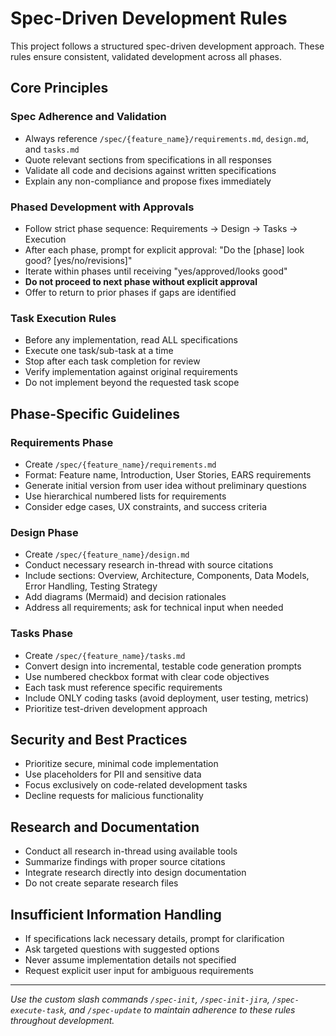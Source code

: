 # Spec-Driven Development Rules

This project follows a structured spec-driven development approach. These rules ensure consistent, validated development across all phases.

## Core Principles

### Spec Adherence and Validation
- Always reference `/spec/{feature_name}/requirements.md`, `design.md`, and `tasks.md`
- Quote relevant sections from specifications in all responses
- Validate all code and decisions against written specifications
- Explain any non-compliance and propose fixes immediately

### Phased Development with Approvals
- Follow strict phase sequence: Requirements → Design → Tasks → Execution
- After each phase, prompt for explicit approval: "Do the [phase] look good? [yes/no/revisions]"
- Iterate within phases until receiving "yes/approved/looks good"
- **Do not proceed to next phase without explicit approval**
- Offer to return to prior phases if gaps are identified

### Task Execution Rules
- Before any implementation, read ALL specifications
- Execute one task/sub-task at a time
- Stop after each task completion for review
- Verify implementation against original requirements
- Do not implement beyond the requested task scope

## Phase-Specific Guidelines

### Requirements Phase
- Create `/spec/{feature_name}/requirements.md`
- Format: Feature name, Introduction, User Stories, EARS requirements
- Generate initial version from user idea without preliminary questions
- Use hierarchical numbered lists for requirements
- Consider edge cases, UX constraints, and success criteria

### Design Phase
- Create `/spec/{feature_name}/design.md`
- Conduct necessary research in-thread with source citations
- Include sections: Overview, Architecture, Components, Data Models, Error Handling, Testing Strategy
- Add diagrams (Mermaid) and decision rationales
- Address all requirements; ask for technical input when needed

### Tasks Phase
- Create `/spec/{feature_name}/tasks.md`
- Convert design into incremental, testable code generation prompts
- Use numbered checkbox format with clear code objectives
- Each task must reference specific requirements
- Include ONLY coding tasks (avoid deployment, user testing, metrics)
- Prioritize test-driven development approach

## Security and Best Practices
- Prioritize secure, minimal code implementation
- Use placeholders for PII and sensitive data
- Focus exclusively on code-related development tasks
- Decline requests for malicious functionality

## Research and Documentation
- Conduct all research in-thread using available tools
- Summarize findings with proper source citations
- Integrate research directly into design documentation
- Do not create separate research files

## Insufficient Information Handling
- If specifications lack necessary details, prompt for clarification
- Ask targeted questions with suggested options
- Never assume implementation details not specified
- Request explicit user input for ambiguous requirements

---

*Use the custom slash commands `/spec-init`, `/spec-init-jira`, `/spec-execute-task`, and `/spec-update` to maintain adherence to these rules throughout development.*